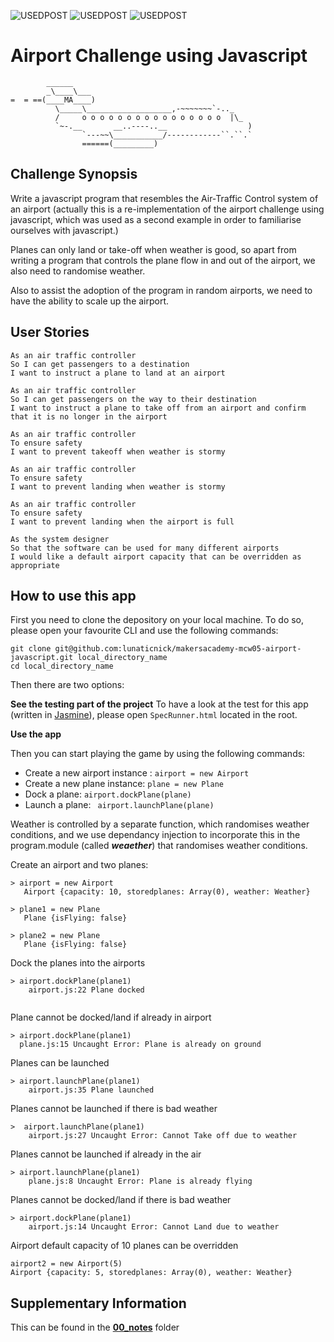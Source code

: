 ![USEDPOST](https://img.shields.io/badge/USES-HTML-green.svg?style=for-the-badge) ![USEDPOST](https://img.shields.io/badge/USES-GIT-orange.svg?style=for-the-badge) ![USEDPOST](https://img.shields.io/badge/USES-Javascript-blue.svg?style=for-the-badge)


Airport Challenge using Javascript
=================

```
        ______
        _\____\___
=  = ==(____MA____)
          \_____\___________________,-~~~~~~~`-.._
          /     o o o o o o o o o o o o o o o o  |\_
          `~-.__       __..----..__                  )
                `---~~\___________/------------``.``.`
                ======(_________)

```

## Challenge Synopsis
Write a javascript program that resembles the Air-Traffic Control system of an airport (actually this is a re-implementation of the airport challenge using javascript, which was used as a second example in order to familiarise ourselves with javascript.)

Planes can only land or take-off when weather is good, so apart from writing a program that controls the plane flow in and out of the airport, we also need to randomise weather.

Also to assist the adoption of the program in random airports, we need to have the ability to scale up the airport.

## User Stories
```
As an air traffic controller
So I can get passengers to a destination
I want to instruct a plane to land at an airport
```
```
As an air traffic controller
So I can get passengers on the way to their destination
I want to instruct a plane to take off from an airport and confirm that it is no longer in the airport
```
```
As an air traffic controller
To ensure safety
I want to prevent takeoff when weather is stormy
```
```
As an air traffic controller
To ensure safety
I want to prevent landing when weather is stormy
```
```
As an air traffic controller
To ensure safety
I want to prevent landing when the airport is full
```
```
As the system designer
So that the software can be used for many different airports
I would like a default airport capacity that can be overridden as appropriate
```

## How to use this app

First you need to clone the depository on your local machine. To do so, please open your favourite CLI and use the following commands:

```
git clone git@github.com:lunaticnick/makersacademy-mcw05-airport-javascript.git local_directory_name
cd local_directory_name
```

Then there are two options:

**See the testing part of the project**
To have a look at the test for this app (written in [Jasmine](https://jasmine.github.io)), please open ```SpecRunner.html``` located in the root.

**Use the app**

Then you can start playing the game by using the following commands:

- Create a new airport instance : ```airport = new Airport```
- Create a new plane instance: ```plane = new Plane```
- Dock a plane:  ```airport.dockPlane(plane)```
- Launch a plane: ``` airport.launchPlane(plane)```

Weather is controlled by a separate function, which randomises weather conditions, and we use dependancy injection to incorporate this in the program.module (called ***weaether***) that randomises weather conditions.

Create an airport and two planes:
```
> airport = new Airport
   Airport {capacity: 10, storedplanes: Array(0), weather: Weather}

> plane1 = new Plane
   Plane {isFlying: false}

> plane2 = new Plane
   Plane {isFlying: false}
```

Dock the planes into the airports
```
> airport.dockPlane(plane1)
    airport.js:22 Plane docked


```

Plane cannot be docked/land if already in airport
```
> airport.dockPlane(plane1)
  plane.js:15 Uncaught Error: Plane is already on ground
```

Planes can be launched
```
> airport.launchPlane(plane1)
    airport.js:35 Plane launched
```

Planes cannot be launched if there is bad weather
```
>  airport.launchPlane(plane1)
    airport.js:27 Uncaught Error: Cannot Take off due to weather
```

Planes cannot be launched if already in the air
```
> airport.launchPlane(plane1)
    plane.js:8 Uncaught Error: Plane is already flying
```


Planes cannot be docked/land if there is bad weather
```
> airport.dockPlane(plane1)
    airport.js:14 Uncaught Error: Cannot Land due to weather
```

Airport default capacity of 10 planes can be overridden
```
airport2 = new Airport(5)
Airport {capacity: 5, storedplanes: Array(0), weather: Weather}
```

## Supplementary Information
  This can be found in the **[00_notes](https://github.com/lunaticnick/makersacademy-mcw05-airport-javascript/tree/master/00_notes)** folder
